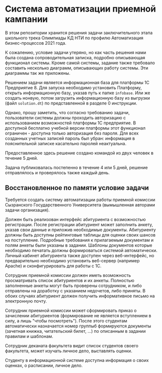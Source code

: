 # Система автоматизации приемной кампании

В этом репозитории хранится решения задачи 
заключительного этапа школьного трека Олимпиады КД НТИ по профилю 
Автоматизация бизнес-процессов 2021 года.

К сожалению, условие задачи утеряно, 
но как часть решения нами была создана сопроводительная записка,
подробно описывающая функционал системы.
Кроме самой системы, задание также требовало составить несколько диаграмм,
описывающих работу системы.
Эти диаграммы так же приложены.

Решением задачи является информационная база для платформы
1С Предприятие 8. 
Для запуска необходимо установить Платформу,
открыть информационную базу, указав путь к папке `infobase`.
Или же создать нонвую, потом загрузить информационную базу из выгрузки
(файл `solution.dt`) по представленной в разделе 0 инструкции.

Однако, прошу заметить, что согласно требованию задачи, 
пользователи системы должны проходить авторизацию
с использованием возможностей платформы 1С предприятие.
В доступной бесплатно учебной версии платформы этот функционал 
ограничен - доступна только авторизация без пароля.
Для всех созданных учетных записей пароль был убран: информация
в пояснительной записке касательно паролей неактуальна.

Предоставленное здесь решение создано командой из двух человек в течение
5 дней.

Задача публиковалась постепенно в течение 4 или 5 дней, решение
отправлялось и проверялось также каждый день.

## Восстановленное по памяти условие задачи

Требуется создать систему автоматизации работы приемной комиссии 
Сызранского Государственного Университета 
(вымышленная авторами задачи организация).

Должен быть реализован интерфейс абитуриента с возможностью регистрации.
После регистрации абитуриент может заполнить анкету, указав свои данные
и приложив необходимые документы.
Абитуриенту должны быть доступны рейтинговые таблицы для оценки своих
шансов на поступление.
Подробные требования к прилагаемым документам и полям анкеты были указаны
в задании.
Шаблоны документов которые необходимо печатать должны формироваться
системой автоматически.
Личный кабинет абитуриента также доступен через веб-интерфейс,
но предварительно необходимо установить веб-сервер (например Apache) и 
сконфигурировать для работы с 1С.

Сотрудник приемной комиссии должен иметь возможность просматривать список
абитуриентов и их анкеты.
Полностью заполненные анкеты могут быть проверены сотрудником, и либо
отправлены на доработку с указанием недочетов, либо приняты.
В обоих случаях абитуриент должен получить информативное письмо на 
электронную почту.

Сотрудник приемной комиссии может сформировать приказ о зачислении абитуриентов
(формирование не является вступлением в силу, а лишь "чтобы посмотреть").
После этого студентам автоматически назначается номер группыб формируются документы
(зачетная книжка, читательский билет, ...) по описанным в задании правилам и шаблонам.

Сотрудник деканата факультета видит список студентов своего факультета,
может изучать личное дело, выставлять оценки.

Студенту в информационной системе доступна информация о своих оценках,
о расписании, личное дело.